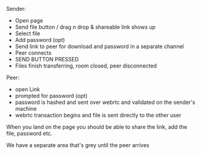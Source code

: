 Sender:
- Open page
- Send file button / drag n drop & shareable link shows up
- Select file
- Add password (opt)
- Send link to peer for download and password in a separate channel
- Peer connects
- SEND BUTTON PRESSED
- Files finish transferring, room closed, peer disconnected

Peer:
- open Link
- prompted for password (opt)
- password is hashed and sent over webrtc and validated on the sender's machine
- webrtc transaction begins and file is sent directly to the other user


When you land on the page you should be able to share the link, add the file, password etc.

We have a separate area that's grey until the peer arrives
